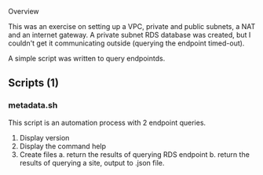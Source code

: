 Overview

This was an exercise on setting up a VPC, private and public subnets, a NAT and an internet gateway. A private subnet RDS database was created, but I couldn't get it communicating outside (querying the endpoint timed-out).

A simple script was written to query endpointds.

## Scripts (1)

### metadata.sh
This script is an automation process with 2 endpoint queries.
1. Display version
2. Display the command help
3. Create files
    a. return the results of querying RDS endpoint
    b. return the results of querying a site, output to .json file.
